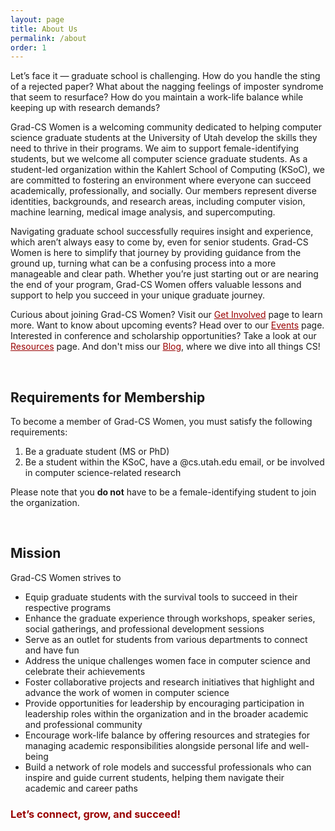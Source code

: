 ```yaml
---
layout: page
title: About Us
permalink: /about
order: 1
---
```


Let’s face it — graduate school is challenging. How do you handle the sting of a rejected paper? What about the nagging feelings of imposter syndrome that seem to resurface? How do you maintain a work-life balance while keeping up with research demands?

Grad-CS Women is a welcoming community dedicated to helping computer science graduate students at the University of Utah develop the skills they need to thrive in their programs. We aim to support female-identifying students, but we welcome all computer science graduate students. As a student-led organization within the Kahlert School of Computing (KSoC), we are committed to fostering an environment where everyone can succeed academically, professionally, and socially. Our members represent diverse identities, backgrounds, and research areas, including computer vision, machine learning, medical image analysis, and supercomputing.

Navigating graduate school successfully requires insight and experience, which aren’t always easy to come by, even for senior students. Grad-CS Women is here to simplify that journey by providing guidance from the ground up, turning what can be a confusing process into a more manageable and clear path. Whether you’re just starting out or are nearing the end of your program, Grad-CS Women offers valuable lessons and support to help you succeed in your unique graduate journey.

Curious about joining Grad-CS Women? Visit our <a href="https://gradcswomen-utah.github.io/get-involved" style="color: #990000;;">Get Involved</a> page to learn more. Want to know about upcoming events? Head over to our <a href="https://gradcswomen-utah.github.io/events" style="color: #990000;;">Events</a> page. Interested in conference and scholarship opportunities? Take a look at our <a href="https://gradcswomen-utah.github.io/resources" style="color: #990000;;">Resources</a> page. And don't miss our <a href="https://gradcswomen-utah.github.io/blog" style="color: #990000;;">Blog</a>, where we dive into all things CS!

<br />

## Requirements for Membership
To become a member of Grad-CS Women, you must satisfy the following requirements:

1. Be a graduate student (MS or PhD)
2. Be a student within the KSoC, have a @cs.utah.edu email, or be involved in computer science-related research

Please note that you **do not** have to be a female-identifying student to join the organization.

<br />

## Mission 
Grad-CS Women strives to 

- Equip graduate students with the survival tools to succeed in their respective programs
- Enhance the graduate experience through workshops, speaker series, social gatherings, and professional development sessions
- Serve as an outlet for students from various departments to connect and have fun 
- Address the unique challenges women face in computer science and celebrate their achievements
- Foster collaborative projects and research initiatives that highlight and advance the work of women in computer science
- Provide opportunities for leadership by encouraging participation in leadership roles within the organization and in the broader academic and professional community
- Encourage work-life balance by offering resources and strategies for managing academic responsibilities alongside personal life and well-being
- Build a network of role models and successful professionals who can inspire and guide current students, helping them navigate their academic and career paths




### <span style="color: #990000;">Let’s connect, grow, and succeed!</span>




